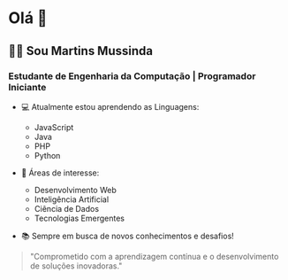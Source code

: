 # Olá 👋
## 👨‍💻 Sou Martins Mussinda
### Estudante de Engenharia da Computação | Programador Iniciante

- 💻 Atualmente estou aprendendo as Linguagens:  
  - JavaScript  
  - Java 
  - PHP
  - Python 

- 🎯 Áreas de interesse:  
  - Desenvolvimento Web  
  - Inteligência Artificial  
  - Ciência de Dados  
  - Tecnologias Emergentes  

- 📚 Sempre em busca de novos conhecimentos e desafios!

> "Comprometido com a aprendizagem contínua e o desenvolvimento de soluções inovadoras."
